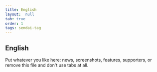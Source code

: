 ```yaml
---
title: English
layout:  null
tab: true
order: 1
tags: sendai-tag
---
```


## English

Put whatever you like here: news, screenshots, features, supporters, or remove this file and don't use tabs at all.
